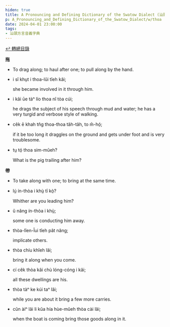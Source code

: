 ```yaml
---
hiden: true
title: A Pronouncing and Defining Dictionary of the Swatow Dialect (汕頭方言音義字典) / thoa
p: A_Pronouncing_and_Defining_Dictionary_of_the_Swatow_Dialect/w/thoa
date: 2024-04-01 23:00:00
tags: 
- 汕頭方言音義字典
---
```


[↩️ 轉總目錄](/A_Pronouncing_and_Defining_Dictionary_of_the_Swatow_Dialect)


**拖**
- To drag along; to haul after one; to pull along by the hand.

- i sĭ khṳt i thoa-lŭi tîeh kâi;

  she became involved in it through him.

- i kâi ūe tàⁿ lío thoa nî tòa cúi;

  he drags the subject of his speech through mud and water; he has a very turgid and verbose style of walking.

- cêk ē khah tn̂g thoa-thoa tâh-tâh, to m̄-hó̤;

  if it be too long it draggles on the ground and gets under foot and is very troublesome.

- tṳ tó̤ thoa sim-mûeh?

  What is the pig trailing after him?

**帶**
- To take along with one; to bring at the same time.

- lṳ́ ín-thòa i khṳ̀ tī kò̤?

  Whither are you leading him?

- ŭ nâng ín-thòa i khṳ̀;

  some one is conducting him away.

- thòa-lîen-l̆ui tîeh pât nâng;

  implicate others.

- thòa chíu khîeh lâi;

  bring it along when you come.

- cí cêk thòa kâi chù lóng-cóng i kâi;

  all these dwellings are his.

- thòa tàⁿ ke kúi taⁿ lâi;

  while you are about it bring a few more carries.

- cûn àiⁿ lâi li kŭa hía hùe-mûeh thòa cài lâi;

  when the boat is coming bring those goods along in it.